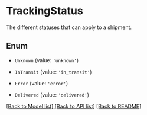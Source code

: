 # TrackingStatus

The different statuses that can apply to a shipment.

## Enum

* `Unknown` (value: `'unknown'`)

* `InTransit` (value: `'in_transit'`)

* `Error` (value: `'error'`)

* `Delivered` (value: `'delivered'`)

[[Back to Model list]](../README.md#documentation-for-models) [[Back to API list]](../README.md#documentation-for-api-endpoints) [[Back to README]](../README.md)
